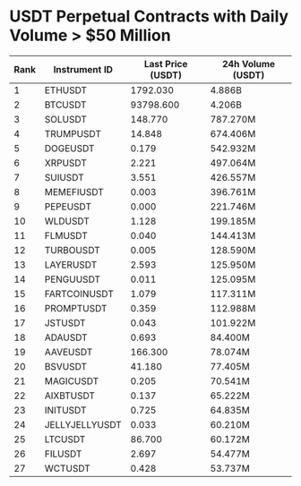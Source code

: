 # USDT Perpetual Contracts with Daily Volume > $50 Million

| Rank | Instrument ID | Last Price (USDT) | 24h Volume (USDT) |
|------|---------------|-------------------|-------------------|
| 1 | ETHUSDT | 1792.030 | 4.886B |
| 2 | BTCUSDT | 93798.600 | 4.206B |
| 3 | SOLUSDT | 148.770 | 787.270M |
| 4 | TRUMPUSDT | 14.848 | 674.406M |
| 5 | DOGEUSDT | 0.179 | 542.932M |
| 6 | XRPUSDT | 2.221 | 497.064M |
| 7 | SUIUSDT | 3.551 | 426.557M |
| 8 | MEMEFIUSDT | 0.003 | 396.761M |
| 9 | PEPEUSDT | 0.000 | 221.746M |
| 10 | WLDUSDT | 1.128 | 199.185M |
| 11 | FLMUSDT | 0.040 | 144.413M |
| 12 | TURBOUSDT | 0.005 | 128.590M |
| 13 | LAYERUSDT | 2.593 | 125.950M |
| 14 | PENGUUSDT | 0.011 | 125.095M |
| 15 | FARTCOINUSDT | 1.079 | 117.311M |
| 16 | PROMPTUSDT | 0.359 | 112.988M |
| 17 | JSTUSDT | 0.043 | 101.922M |
| 18 | ADAUSDT | 0.693 | 84.400M |
| 19 | AAVEUSDT | 166.300 | 78.074M |
| 20 | BSVUSDT | 41.180 | 77.405M |
| 21 | MAGICUSDT | 0.205 | 70.541M |
| 22 | AIXBTUSDT | 0.137 | 65.222M |
| 23 | INITUSDT | 0.725 | 64.835M |
| 24 | JELLYJELLYUSDT | 0.033 | 60.210M |
| 25 | LTCUSDT | 86.700 | 60.172M |
| 26 | FILUSDT | 2.697 | 54.477M |
| 27 | WCTUSDT | 0.428 | 53.737M |

